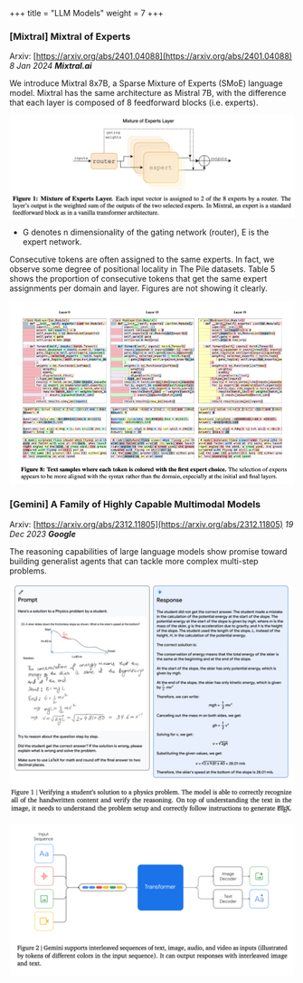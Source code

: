 +++
title = "LLM Models"
weight = 7
+++


### [Mixtral] Mixtral of Experts

Arxiv: [https://arxiv.org/abs/2401.04088](https://arxiv.org/abs/2401.04088) _8 Jan 2024 **Mixtral.ai**_

We introduce Mixtral 8x7B, a Sparse Mixture of Experts (SMoE) language model. Mixtral has the same architecture as Mistral 7B, with the difference that each layer is composed of 8 feedforward blocks (i.e. experts).


![Mistral Experts](/generative-ai/2-llm-research/llm_7_mistral1.png)

 - G denotes n dimensionality of the gating network (router), E is the expert network.

Consecutive tokens are often assigned to the same experts. In fact, we observe some degree of positional locality in The Pile datasets. Table 5 shows the proportion of consecutive tokens that get the same expert assignments per domain and layer. Figures are not showing it clearly.

![Mistral Decoding](/generative-ai/2-llm-research/llm_7_mistral2.png)


### [Gemini] A Family of Highly Capable Multimodal Models

Arxiv: [https://arxiv.org/abs/2312.11805](https://arxiv.org/abs/2312.11805) _19 Dec 2023 **Google**_

The reasoning capabilities of large language models show promise toward building generalist agents that can tackle more complex multi-step problems.

![Gemini Sample](/generative-ai/2-llm-research/llm_7_gemini1.png)

![Gemini Architecture](/generative-ai/2-llm-research/llm_7_gemini2.png)
